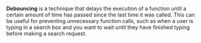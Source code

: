 **Debouncing**
is a technique that delays the execution of a function until a certain amount of time has passed since the last time it was called. This can be useful for preventing unnecessary function calls, such as when a user is typing in a search box and you want to wait until they have finished typing before making a search request.